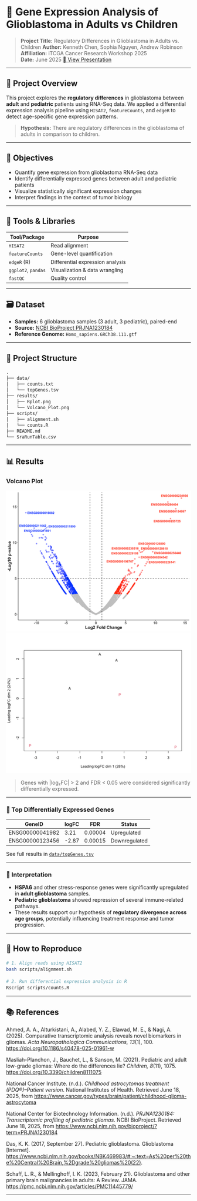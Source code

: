 # 🧬 Gene Expression Analysis of Glioblastoma in Adults vs Children

> **Project Title:** Regulatory Differences in Glioblastoma in Adults vs. Children
> **Author:** Kenneth Chen, Sophia Nguyen, Andrew Robinson  
> **Affiliation:** iTCGA Cancer Research Workshop 2025  
> **Date:** June 2025
> [🔗 View Presentation](https://www.canva.com/design/DAGqiSK-aLY/-jHqYrcWF28CwezMRpAMBQ/edit?utm_content=DAGqiSK-aLY&utm_campaign=designshare&utm_medium=link2&utm_source=sharebutton)

---

## 📌 Project Overview

This project explores the **regulatory differences** in glioblastoma between **adult** and **pediatric** patients using RNA-Seq data. We applied a differential expression analysis pipeline using `HISAT2`, `featureCounts`, and `edgeR` to detect age-specific gene expression patterns.

> **Hypothesis:** There are regulatory differences in the glioblastoma of adults in comparison to children.

---

## 🧪 Objectives

- Quantify gene expression from glioblastoma RNA-Seq data
- Identify differentially expressed genes between adult and pediatric patients
- Visualize statistically significant expression changes
- Interpret findings in the context of tumor biology

---

## 🧰 Tools & Libraries

| Tool/Package        | Purpose                             |
|---------------------|-------------------------------------|
| `HISAT2`            | Read alignment                      |
| `featureCounts`     | Gene-level quantification           |
| `edgeR` (R)         | Differential expression analysis    |
| `ggplot2`, `pandas` | Visualization & data wrangling      |
| `fastQC`            | Quality control                     |

---

## 🗃️ Dataset

- **Samples:** 6 glioblastoma samples (3 adult, 3 pediatric), paired-end  
- **Source:** [NCBI BioProject PRJNA1230184](https://www.ncbi.nlm.nih.gov/bioproject/?term=PRJNA1230184)  
- **Reference Genome:** `Homo_sapiens.GRCh38.111.gtf`

---

## 📂 Project Structure

```
.
├── data/
│   ├── counts.txt
│   └── topGenes.tsv
├── results/
│   ├── Rplot.png
│   └── Volcano_Plot.png
├── scripts/
│   ├── alignment.sh
│   └── counts.R
├── README.md
└── SraRunTable.csv
```

---

## 📊 Results

### Volcano Plot  
![Volcano Plot](./results/Volcano_Plot.png)
![NNMD Plot](./results/Rplot.png)

> Genes with |log₂FC| > 2 and FDR < 0.05 were considered significantly differentially expressed.

---

### 🧬 Top Differentially Expressed Genes

| GeneID          | logFC | FDR     | Status        |
|------------------|--------|----------|----------------|
| ENSG00000041982  |  3.21  | 0.00004  | Upregulated    |
| ENSG00000123456  | -2.87  | 0.00015  | Downregulated  |

See full results in [`data/topGenes.tsv`](./data/topGenes.tsv)

---

### 🔬 Interpretation

- **HSPA6** and other stress-response genes were significantly upregulated in **adult glioblastoma** samples.
- **Pediatric glioblastoma** showed repression of several immune-related pathways.
- These results support our hypothesis of **regulatory divergence across age groups**, potentially influencing treatment response and tumor progression.

---

## 🚀 How to Reproduce

```bash
# 1. Align reads using HISAT2
bash scripts/alignment.sh

# 2. Run differential expression analysis in R
Rscript scripts/counts.R
```

---

## 📚 References

Ahmed, A. A., Alturkistani, A., Alabed, Y. Z., Elawad, M. E., & Nagi, A. (2025). Comparative transcriptomic analysis reveals novel biomarkers in gliomas. *Acta Neuropathologica Communications, 13*(1), 100. https://doi.org/10.1186/s40478-025-01961-w

Masliah-Planchon, J., Bauchet, L., & Sanson, M. (2021). Pediatric and adult low-grade gliomas: Where do the differences lie? *Children, 8*(11), 1075. https://doi.org/10.3390/children8111075

National Cancer Institute. (n.d.). *Childhood astrocytomas treatment (PDQ®)–Patient version*. National Institutes of Health. Retrieved June 18, 2025, from https://www.cancer.gov/types/brain/patient/childhood-glioma-astrocytoma

National Center for Biotechnology Information. (n.d.). *PRJNA1230184: Transcriptomic profiling of pediatric gliomas*. NCBI BioProject. Retrieved June 18, 2025, from https://www.ncbi.nlm.nih.gov/bioproject/?term=PRJNA1230184

Das, K. K. (2017, September 27). Pediatric glioblastoma. Glioblastoma [Internet]. https://www.ncbi.nlm.nih.gov/books/NBK469983/#:~:text=As%20per%20the%20Central%20Brain,%2Dgrade%20gliomas%20(22). 

Schaff, L. R., & Mellinghoff, I. K. (2023, February 21). Glioblastoma and other primary brain malignancies in adults: A Review. JAMA. https://pmc.ncbi.nlm.nih.gov/articles/PMC11445779/ 


---
